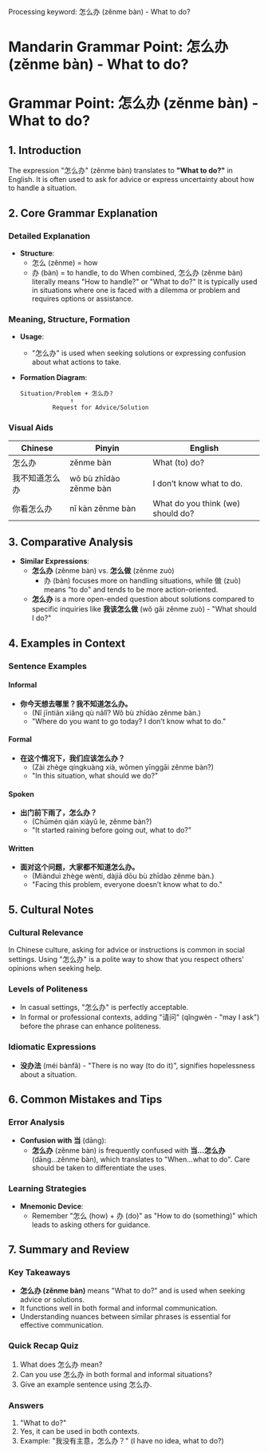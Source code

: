 Processing keyword: 怎么办 (zěnme bàn) - What to do?
# Mandarin Grammar Point: 怎么办 (zěnme bàn) - What to do?
# Grammar Point: 怎么办 (zěnme bàn) - What to do?
## 1. Introduction
The expression "怎么办" (zěnme bàn) translates to **"What to do?"** in English. It is often used to ask for advice or express uncertainty about how to handle a situation.
## 2. Core Grammar Explanation
### Detailed Explanation
- **Structure**: 
  - 怎么 (zěnme) = how
  - 办 (bàn) = to handle, to do
When combined, 怎么办 (zěnme bàn) literally means "How to handle?" or "What to do?" It is typically used in situations where one is faced with a dilemma or problem and requires options or assistance.
### Meaning, Structure, Formation
- **Usage**: 
  - "怎么办" is used when seeking solutions or expressing confusion about what actions to take.
  
- **Formation Diagram**:
  ```
  Situation/Problem + 怎么办?
                ↑
           Request for Advice/Solution
  ```
### Visual Aids
| Chinese        | Pinyin      | English              |
|----------------|-------------|----------------------|
| 怎么办         | zěnme bàn   | What (to) do?       |
| 我不知道怎么办 | wǒ bù zhīdào zěnme bàn | I don’t know what to do. |
| 你看怎么办     | nǐ kàn zěnme bàn | What do you think (we) should do? |
## 3. Comparative Analysis
- **Similar Expressions**:
  - **怎么办** (zěnme bàn) vs. **怎么做** (zěnme zuò)
    - 办 (bàn) focuses more on handling situations, while 做 (zuò) means "to do" and tends to be more action-oriented.
  - **怎么办** is a more open-ended question about solutions compared to specific inquiries like **我该怎么做** (wǒ gāi zěnme zuò) - "What should I do?"
## 4. Examples in Context
### Sentence Examples
#### Informal
- **你今天想去哪里？我不知道怎么办。**
  - (Nǐ jīntiān xiǎng qù nǎlǐ? Wǒ bù zhīdào zěnme bàn.)
  - "Where do you want to go today? I don’t know what to do."
#### Formal
- **在这个情况下，我们应该怎么办？**
  - (Zài zhège qíngkuàng xià, wǒmen yīnggāi zěnme bàn?)
  - "In this situation, what should we do?"
#### Spoken
- **出门前下雨了，怎么办？**
  - (Chūmén qián xiàyǔ le, zěnme bàn?)
  - "It started raining before going out, what to do?"
#### Written
- **面对这个问题，大家都不知道怎么办。**
  - (Miànduì zhège wèntí, dàjiā dōu bù zhīdào zěnme bàn.)
  - "Facing this problem, everyone doesn’t know what to do."
## 5. Cultural Notes
### Cultural Relevance
In Chinese culture, asking for advice or instructions is common in social settings. Using "怎么办" is a polite way to show that you respect others' opinions when seeking help.
### Levels of Politeness
- In casual settings, "怎么办" is perfectly acceptable.
- In formal or professional contexts, adding "请问" (qǐngwèn - "may I ask") before the phrase can enhance politeness.
### Idiomatic Expressions
- **没办法** (méi bànfǎ) - "There is no way (to do it)", signifies hopelessness about a situation.
## 6. Common Mistakes and Tips
### Error Analysis
- **Confusion with 当** (dāng):
  - **怎么办** (zěnme bàn) is frequently confused with **当...怎么办** (dāng...zěnme bàn), which translates to "When...what to do". Care should be taken to differentiate the uses.
### Learning Strategies
- **Mnemonic Device**: 
  - Remember "怎么 (how) + 办 (do)" as "How to do (something)" which leads to asking others for guidance.
## 7. Summary and Review
### Key Takeaways
- **怎么办 (zěnme bàn)** means "What to do?" and is used when seeking advice or solutions.
- It functions well in both formal and informal communication.
- Understanding nuances between similar phrases is essential for effective communication.
### Quick Recap Quiz
1. What does 怎么办 mean?
2. Can you use 怎么办 in both formal and informal situations?
3. Give an example sentence using 怎么办.
### Answers
1. "What to do?"
2. Yes, it can be used in both contexts.
3. Example: "我没有主意，怎么办？" (I have no idea, what to do?)
